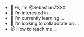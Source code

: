 - 👋 Hi, I’m @SebastianZSSX
- 👀 I’m interested in ...
- 🌱 I’m currently learning ...
- 💞️ I’m looking to collaborate on ...
- 📫 How to reach me ...

<!---
SebastianZSSX/SebastianZSSX is a ✨ special ✨ repository because its `README.md` (this file) appears on your GitHub profile.
You can click the Preview link to take a look at your changes.
--->
